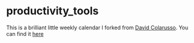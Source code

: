 # productivity_tools

This is a brilliant little weekly calendar I forked from [David Colarusso](https://colarusso.github.io/productivity_tools/weekly_book/index.html). You can find it [here](https://lgg233.github.io/productivity_tools/)
